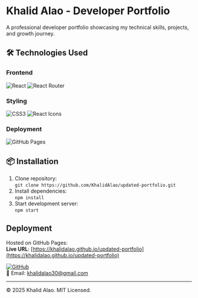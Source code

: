 # Khalid Alao - Developer Portfolio 

A professional developer portfolio showcasing my technical skills, projects, and growth journey. 

## 🛠️ Technologies Used  
### Frontend  
![React](https://img.shields.io/badge/-React-61DAFB?logo=react&logoColor=white)
![React Router](https://img.shields.io/badge/-React_Router-CA4245?logo=react-router&logoColor=white)


### Styling  
![CSS3](https://img.shields.io/badge/-CSS3-1572B6?logo=css3&logoColor=white)
![React Icons](https://img.shields.io/badge/-React_Icons-FF4154?logo=react&logoColor=white)

### Deployment  
![GitHub Pages](https://img.shields.io/badge/-GitHub_Pages-222222?logo=github&logoColor=white)

## 📦 Installation  
1. Clone repository:  
`git clone https://github.com/KhalidAlao/updated-portfolio.git`  
2. Install dependencies:  
`npm install`  
3. Start development server:  
`npm start`

##  Deployment  
Hosted on GitHub Pages:  
**Live URL**: [https://khalidalao.github.io/updated-portfolio](https://khalidalao.github.io/updated-portfolio)


[![GitHub](https://img.shields.io/badge/GitHub-100000?style=for-the-badge&logo=github&logoColor=white)](https://github.com/KhalidAlao)  
📧 Email: [khalidalao30@gmail.com](mailto:khalidalao30@gmail.com)  



---

© 2025 Khalid Alao. MIT Licensed.  

